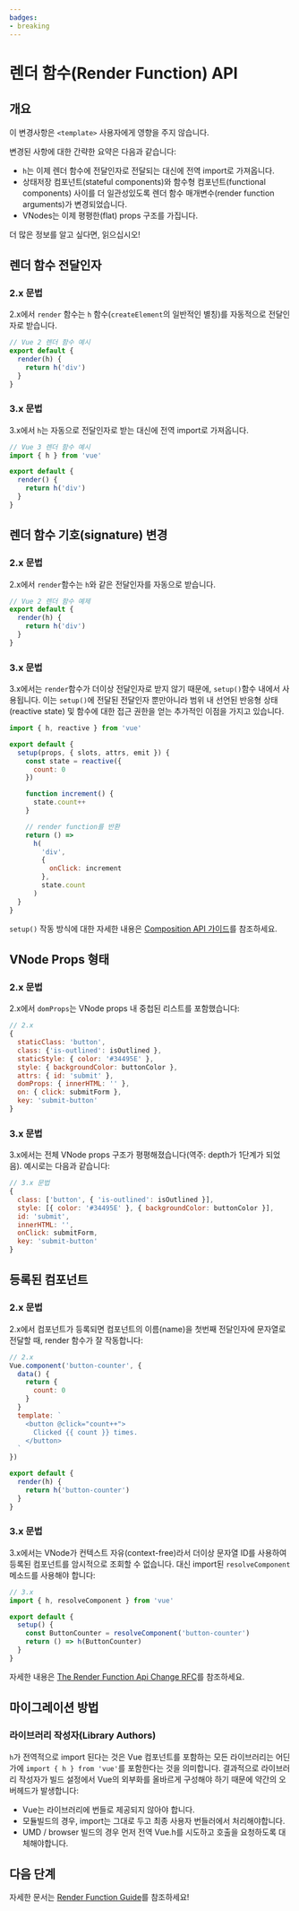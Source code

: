 ```yaml
---
badges:
- breaking
---
```


# 렌더 함수(Render Function) API <migrationbadges badges="$frontmatter.badges"></migrationbadges>

## 개요

이 변경사항은 `<template>` 사용자에게 영향을 주지 않습니다.

변경된 사항에 대한 간략한 요약은 다음과 같습니다:

- `h`는 이제 렌더 함수에 전달인자로 전달되는 대신에 전역 import로 가져옵니다.
- 상태저장 컴포넌트(stateful components)와 함수형 컴포넌트(functional components) 사이를 더 일관성있도록 렌더 함수 매개변수(render function arguments)가 변경되었습니다.
- VNodes는 이제 평평한(flat) props 구조를 가집니다.

더 많은 정보를 알고 싶다면, 읽으십시오!

## 렌더 함수 전달인자

### 2.x 문법

2.x에서 `render` 함수는 `h` 함수(`createElement`의 일반적인 별칭)를 자동적으로 전달인자로 받습니다.

```js
// Vue 2 렌더 함수 예시
export default {
  render(h) {
    return h('div')
  }
}
```

### 3.x 문법

3.x에서 `h`는 자동으로 전달인자로 받는 대신에 전역 import로 가져옵니다.

```js
// Vue 3 렌더 함수 예시
import { h } from 'vue'

export default {
  render() {
    return h('div')
  }
}
```

## 렌더 함수 기호(signature) 변경

### 2.x 문법

2.x에서 `render`함수는 `h`와 같은 전달인자를 자동으로 받습니다.

```js
// Vue 2 렌더 함수 예제
export default {
  render(h) {
    return h('div')
  }
}
```

### 3.x 문법

3.x에서는 `render`함수가 더이상 전달인자로 받지 않기 때문에, `setup()`함수 내에서 사용됩니다. 이는 `setup()`에 전달된 전달인자 뿐만아니라 범위 내 선언된 반응형 상태(reactive state) 및 함수에 대한 접근 권한을 얻는 추가적인 이점을 가지고 있습니다.

```js
import { h, reactive } from 'vue'

export default {
  setup(props, { slots, attrs, emit }) {
    const state = reactive({
      count: 0
    })

    function increment() {
      state.count++
    }

    // render function를 반환
    return () =>
      h(
        'div',
        {
          onClick: increment
        },
        state.count
      )
  }
}
```

`setup()` 작동 방식에 대한 자세한 내용은 [Composition API 가이드](/guide/composition-api-introduction.html)를 참조하세요.

## VNode Props 형태

### 2.x 문법

2.x에서 `domProps`는 VNode props 내 중첩된 리스트를 포함했습니다:

```js
// 2.x
{
  staticClass: 'button',
  class: {'is-outlined': isOutlined },
  staticStyle: { color: '#34495E' },
  style: { backgroundColor: buttonColor },
  attrs: { id: 'submit' },
  domProps: { innerHTML: '' },
  on: { click: submitForm },
  key: 'submit-button'
}
```

### 3.x 문법

3.x에서는 전체 VNode props 구조가 평평해졌습니다(역주: depth가 1단계가 되었음). 예시로는 다음과 같습니다:

```js
// 3.x 문법
{
  class: ['button', { 'is-outlined': isOutlined }],
  style: [{ color: '#34495E' }, { backgroundColor: buttonColor }],
  id: 'submit',
  innerHTML: '',
  onClick: submitForm,
  key: 'submit-button'
}
```

## 등록된 컴포넌트

### 2.x 문법

2.x에서 컴포넌트가 등록되면 컴포넌트의 이름(name)을 첫번째 전달인자에 문자열로 전달할 때, render 함수가 잘 작동합니다:

```js
// 2.x
Vue.component('button-counter', {
  data() {
    return {
      count: 0
    }
  }
  template: `
    <button @click="count++">
      Clicked {{ count }} times.
    </button>
  `
})

export default {
  render(h) {
    return h('button-counter')
  }
}
```

### 3.x 문법

3.x에서는 VNode가 컨텍스트 자유(context-free)라서 더이상 문자열 ID를 사용하여 등록된 컴포넌트를 암시적으로 조회할 수 없습니다. 대신 import된 `resolveComponent` 메소드를 사용해야 합니다:

```js
// 3.x
import { h, resolveComponent } from 'vue'

export default {
  setup() {
    const ButtonCounter = resolveComponent('button-counter')
    return () => h(ButtonCounter)
  }
}
```

자세한 내용은 [The Render Function Api Change RFC](https://github.com/vuejs/rfcs/blob/master/active-rfcs/0008-render-function-api-change.md#context-free-vnodes)를 참조하세요.

## 마이그레이션 방법

### 라이브러리 작성자(Library Authors)

`h`가 전역적으로 import 된다는 것은 Vue 컴포넌트를 포함하는 모든 라이브러리는 어딘가에 `import { h } from 'vue'`를 포함한다는 것을 의미합니다. 결과적으로 라이브러리 작성자가 빌드 설정에서 Vue의 외부화를 올바르게 구성해야 하기 때문에 약간의 오버헤드가 발생합니다:

- Vue는 라이브러리에 번들로 제공되지 않아야 합니다.
- 모듈빌드의 경우, import는 그대로 두고 최종 사용자 번들러에서 처리해야합니다.
- UMD / browser 빌드의 경우 먼저 전역 Vue.h를 시도하고 호출을 요청하도록 대체해야합니다.

## 다음 단계

자세한 문서는 [Render Function Guide](/guide/render-function)를 참조하세요!
